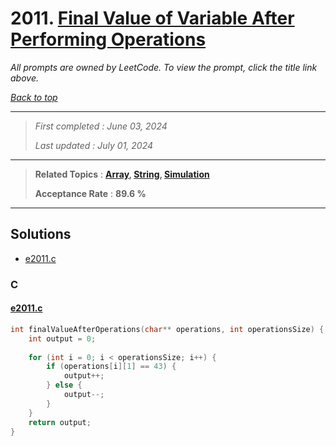 # 2011. [Final Value of Variable After Performing Operations](<https://leetcode.com/problems/final-value-of-variable-after-performing-operations>)

*All prompts are owned by LeetCode. To view the prompt, click the title link above.*

*[Back to top](<../README.md>)*

------

> *First completed : June 03, 2024*
>
> *Last updated : July 01, 2024*

------

> **Related Topics** : **[Array](<by_topic/Array.md>), [String](<by_topic/String.md>), [Simulation](<by_topic/Simulation.md>)**
>
> **Acceptance Rate** : **89.6 %**

------

## Solutions

- [e2011.c](<../my-submissions/e2011.c>)
### C
#### [e2011.c](<../my-submissions/e2011.c>)
```C
int finalValueAfterOperations(char** operations, int operationsSize) {
    int output = 0;
    
    for (int i = 0; i < operationsSize; i++) {
        if (operations[i][1] == 43) {
            output++;
        } else {
            output--;
        }
    }
    return output;
}
```

